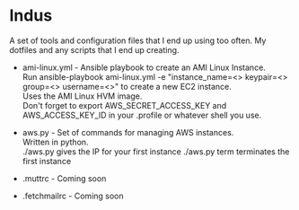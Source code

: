 Indus
=====

A set of tools and configuration files that I end up using too often. My dotfiles and any scripts that I end up creating.

* ami-linux.yml - Ansible playbook to create an AMI Linux Instance.  
  Run ansible-playbook ami-linux.yml -e "instance_name=<<instance-name>> keypair=<<keypair-name>> group=<<security-group-name>> username=<<username>>" to create a new EC2 instance.  
  Uses the AMI Linux HVM image.  
  Don't forget to export AWS_SECRET_ACCESS_KEY and AWS_ACCESS_KEY_ID in your .profile or whatever shell you use.

* aws.py - Set of commands for managing AWS instances.  
  Written in python.  
  ./aws.py gives the IP for your first instance
  ./aws.py term terminates the first instance

* .muttrc - Coming soon
* .fetchmailrc - Coming soon

